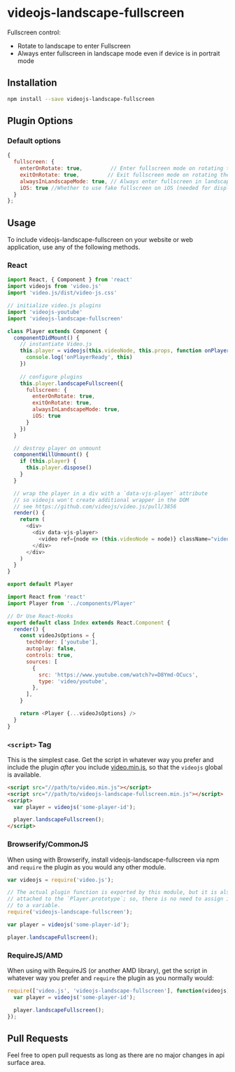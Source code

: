 # videojs-landscape-fullscreen


Fullscreen control:

- Rotate to landscape to enter Fullscreen
- Always enter fullscreen in landscape mode even if device is in portrait mode

## Installation

```sh
npm install --save videojs-landscape-fullscreen
```

## Plugin Options

### Default options

```js
{
  fullscreen: {
    enterOnRotate: true,         // Enter fullscreen mode on rotating the device in landscape
    exitOnRotate: true,         // Exit fullscreen mode on rotating the device in portrait
    alwaysInLandscapeMode: true, // Always enter fullscreen in landscape mode even when device is in portrait mode (works on chromium, firefox, and ie >= 11)
    iOS: true //Whether to use fake fullscreen on iOS (needed for displaying player controls instead of system controls)
  }
};
```

## Usage

To include videojs-landscape-fullscreen on your website or web application, use any of the following methods.

### React

```js
import React, { Component } from 'react'
import videojs from 'video.js'
import 'video.js/dist/video-js.css'

// initialize video.js plugins
import 'videojs-youtube'
import 'videojs-landscape-fullscreen'

class Player extends Component {
  componentDidMount() {
    // instantiate Video.js
    this.player = videojs(this.videoNode, this.props, function onPlayerReady() {
      console.log('onPlayerReady', this)
    })
    
    // configure plugins
    this.player.landscapeFullscreen({
      fullscreen: {
        enterOnRotate: true,
        exitOnRotate: true,
        alwaysInLandscapeMode: true,
        iOS: true
      }
    })
  }

  // destroy player on unmount
  componentWillUnmount() {
    if (this.player) {
      this.player.dispose()
    }
  }

  // wrap the player in a div with a `data-vjs-player` attribute
  // so videojs won't create additional wrapper in the DOM
  // see https://github.com/videojs/video.js/pull/3856
  render() {
    return (
      <div>
        <div data-vjs-player>
          <video ref={node => (this.videoNode = node)} className="video-js" />
        </div>
      </div>
    )
  }
}

export default Player
```

```js
import React from 'react'
import Player from '../components/Player'

// Or Use React-Hooks
export default class Index extends React.Component {
  render() {
    const videoJsOptions = {
      techOrder: ['youtube'],
      autoplay: false,
      controls: true,
      sources: [
        {
          src: 'https://www.youtube.com/watch?v=D8Ymd-OCucs',
          type: 'video/youtube',
        },
      ],
    }

    return <Player {...videoJsOptions} />
  }
}
```

### `<script>` Tag

This is the simplest case. Get the script in whatever way you prefer and include the plugin _after_ you include [video.min.js](https://www.jsdelivr.com/package/npm/video.js?path=dist), so that the `videojs` global is available.

```html
<script src="//path/to/video.min.js"></script>
<script src="//path/to/videojs-landscape-fullscreen.min.js"></script>
<script>
  var player = videojs('some-player-id');

  player.landscapeFullscreen();
</script>
```

### Browserify/CommonJS

When using with Browserify, install videojs-landscape-fullscreen via npm and `require` the plugin as you would any other module.

```js
var videojs = require('video.js');

// The actual plugin function is exported by this module, but it is also
// attached to the `Player.prototype`; so, there is no need to assign it
// to a variable.
require('videojs-landscape-fullscreen');

var player = videojs('some-player-id');

player.landscapeFullscreen();
```

### RequireJS/AMD

When using with RequireJS (or another AMD library), get the script in whatever way you prefer and `require` the plugin as you normally would:

```js
require(['video.js', 'videojs-landscape-fullscreen'], function(videojs) {
  var player = videojs('some-player-id');

  player.landscapeFullscreen();
});
```

## Pull Requests

Feel free to open pull requests as long as there are no major changes in api surface area.




